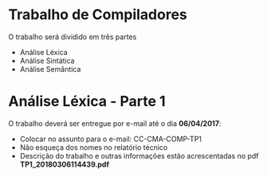 # Trabalho de Compiladores
O trabalho será dividido em três partes
- Análise Léxica
- Análise Sintática
- Análise Semântica

# Análise Léxica - Parte 1 #
O trabalho deverá ser entregue por e-mail até o dia **06/04/2017**: 
- Colocar no assunto para o e-mail: CC-CMA-COMP-TP1
- Não esqueça dos nomes no relatório técnico
- Descrição do trabalho e outras informações estão acrescentadas no pdf **TP1_20180306114439.pdf**
